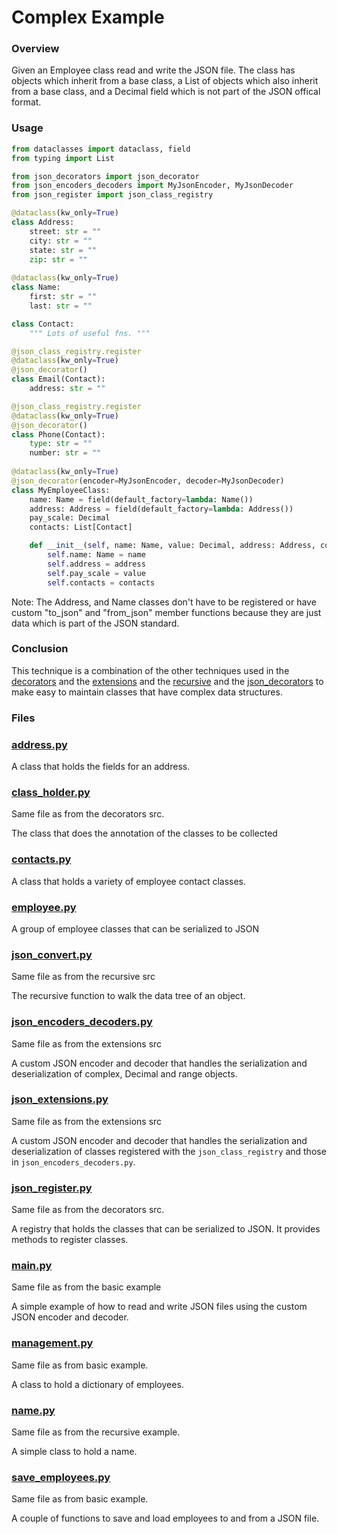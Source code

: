 # Complex Example

### Overview
Given an Employee class read and write the JSON file. The class has objects which inherit from a base class, a List of 
objects which also inherit from a base class, and a Decimal field which is not part of the JSON offical format.

### Usage
```python
from dataclasses import dataclass, field
from typing import List

from json_decorators import json_decorator
from json_encoders_decoders import MyJsonEncoder, MyJsonDecoder
from json_register import json_class_registry

@dataclass(kw_only=True)
class Address:
    street: str = ""
    city: str = ""
    state: str = ""
    zip: str = ""
    
@dataclass(kw_only=True)
class Name:
    first: str = ""
    last: str = ""

class Contact:
    """ Lots of useful fns. """

@json_class_registry.register
@dataclass(kw_only=True)
@json_decorator()
class Email(Contact):
    address: str = ""

@json_class_registry.register
@dataclass(kw_only=True)
@json_decorator()
class Phone(Contact):
    type: str = ""
    number: str = ""
    
@dataclass(kw_only=True)
@json_decorator(encoder=MyJsonEncoder, decoder=MyJsonDecoder)
class MyEmployeeClass:
    name: Name = field(default_factory=lambda: Name())
    address: Address = field(default_factory=lambda: Address())
    pay_scale: Decimal
    contacts: List[Contact]

    def __init__(self, name: Name, value: Decimal, address: Address, contacts: List[Contact]):
        self.name: Name = name
        self.address = address
        self.pay_scale = value
        self.contacts = contacts
```

Note: The Address, and Name classes don't have to be registered or have custom "to_json" and "from_json" member
functions because they are just data which is part of the JSON standard.

### Conclusion
This technique is a combination of the other techniques used in the [decorators](../decorators) and the [extensions](../extensions)
and the [recursive](...recursive) and the [json_decorators](../json_decorators) to make easy to maintain classes that have complex data structures.

### Files

### [address.py](address.py)
A class that holds the fields for an address.

### [class_holder.py](../decorators/src/class_holder.py)
Same file as from the decorators src.

The class that does the annotation of the classes to be collected

### [contacts.py](contacts.py)
A class that holds a variety of employee contact classes.

### [employee.py](employee.py)
A group of employee classes that can be serialized to JSON

### [json_convert.py](../recursive/src/json_convert.py)
Same file as from the recursive src

The recursive function to walk the data tree of an object.

### [json_encoders_decoders.py](../extensions/src/json_encoders_decoders.py)
Same file as from the extensions src

A custom JSON encoder and decoder that handles the serialization and deserialization of complex, Decimal and range objects.

### [json_extensions.py](../extensions/src/json_extensions.py)
Same file as from the extensions src

A custom JSON encoder and decoder that handles the serialization and deserialization of classes registered with the
`json_class_registry` and those in `json_encoders_decoders.py`.

### [json_register.py](../decorators/src/json_register.py)
Same file as from the decorators src.

A registry that holds the classes that can be serialized to JSON. It provides methods to register classes.

### [main.py](../basic/example/main.py)
Same file as from the basic example

A simple example of how to read and write JSON files using the custom JSON encoder and decoder.

### [management.py](../basic/example/management.py)
Same file as from basic example.

A class to hold a dictionary of employees.

### [name.py](../recursive/example/name.py)
Same file as from the recursive example.

A simple class to hold a name.

### [save_employees.py](../basic/example/save_employees.py)
Same file as from basic example.

A couple of functions to save and load employees to and from a JSON file.
